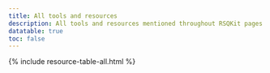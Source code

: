 ```yaml
---
title: All tools and resources
description: All tools and resources mentioned throughout RSQKit pages
datatable: true
toc: false
---
```



{% include resource-table-all.html %}
